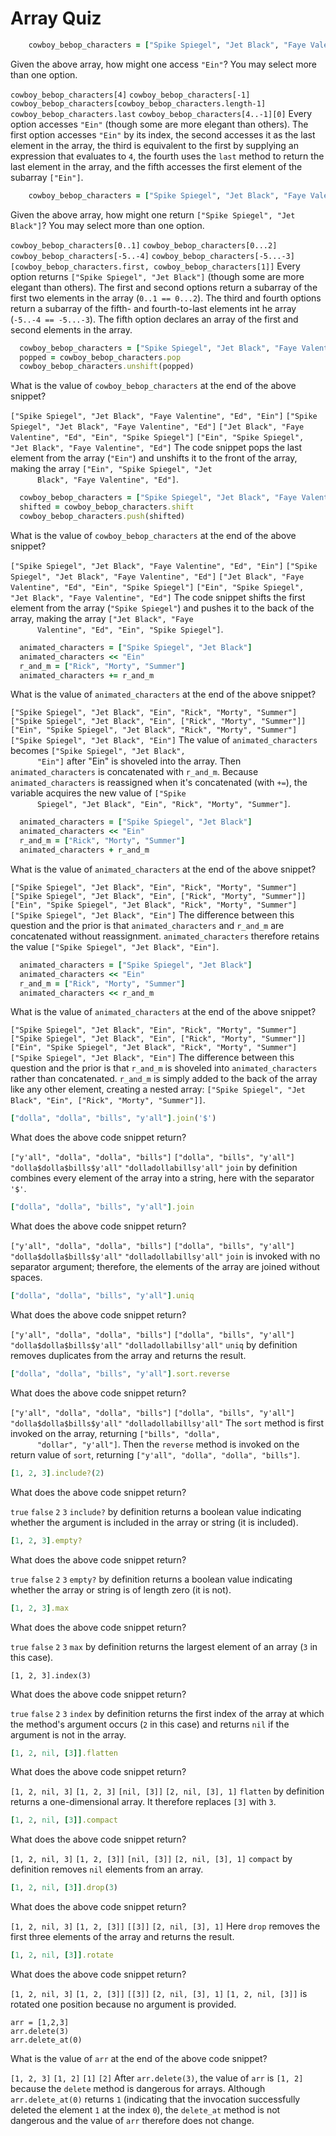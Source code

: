 # Array Quiz

```ruby
    cowboy_bebop_characters = ["Spike Spiegel", "Jet Black", "Faye Valentine", "Ed", "Ein"]
```

<quiz>
  <question multiple>
      <p>Given the above array, how might one access <code>"Ein"</code>? You may select more than one option.</p>
      <answer correct><code>cowboy_bebop_characters[4]</code></answer>
      <answer correct><code>cowboy_bebop_characters[-1]</code></answer>
      <answer correct><code>cowboy_bebop_characters[cowboy_bebop_characters.length-1]</code></answer>
      <answer correct><code>cowboy_bebop_characters.last</code></answer>
      <answer correct><code>cowboy_bebop_characters[4..-1][0]</code></answer>
      <explanation>Every option accesses <code>"Ein"</code> (though some are more elegant than others). The
      first option accesses <code>"Ein"</code> by its index, the second accesses it as the last
      element in the array, the third is equivalent to the first by supplying an
      expression that evaluates to <code>4</code>, the fourth uses the <code>last</code> method to return
      the last element in the array, and the fifth accesses the first element of the
      subarray <code>["Ein"]</code>.</explanation>
  </question>
</quiz>


```ruby
    cowboy_bebop_characters = ["Spike Spiegel", "Jet Black", "Faye Valentine", "Ed", "Ein"]
```

<quiz>
  <question multiple>
      <p>Given the above array, how might one return <code>["Spike Spiegel", "Jet Black"]</code>? You may select more than one option.</p>
      <answer correct><code>cowboy_bebop_characters[0..1]</code></answer>
      <answer correct><code>cowboy_bebop_characters[0...2]</code></answer>
      <answer correct><code>cowboy_bebop_characters[-5..-4]</code></answer>
      <answer correct><code>cowboy_bebop_characters[-5...-3]</code></answer>
      <answer correct><code>[cowboy_bebop_characters.first, cowboy_bebop_characters[1]]</code></answer>
      <explanation>Every option returns <code>["Spike Spiegel", "Jet Black"]</code> (though some are more
      elegant than others). The first and second options return a subarray of the
      first two elements in the array (<code>0..1 == 0...2</code>). The third and fourth options
      return a subarray of the fifth- and fourth-to-last elements int he array
      (<code>-5..-4 == -5...-3</code>). The fifth option declares an array of the first and
      second elements in the array.</explanation>
  </question>
</quiz>


```ruby
  cowboy_bebop_characters = ["Spike Spiegel", "Jet Black", "Faye Valentine", "Ed", "Ein"]
  popped = cowboy_bebop_characters.pop
  cowboy_bebop_characters.unshift(popped)
```

<quiz>
  <question>
      <p>What is the value of <code>cowboy_bebop_characters</code> at the end of the above snippet?</p>
      <answer><code>["Spike Spiegel", "Jet Black", "Faye Valentine", "Ed", "Ein"]</code></answer>
      <answer><code>["Spike Spiegel", "Jet Black", "Faye Valentine", "Ed"]</code></answer>
      <answer><code>["Jet Black", "Faye Valentine", "Ed", "Ein", "Spike Spiegel"]</code></answer>
      <answer correct><code>["Ein", "Spike Spiegel", "Jet Black", "Faye Valentine", "Ed"]</code></answer>
      <explanation>The code snippet pops the last element from the array (<code>"Ein"</code>) and unshifts it
      to the front of the array, making the array <code>["Ein", "Spike Spiegel", "Jet
      Black", "Faye Valentine", "Ed"]</code>.</explanation>
  </question>
</quiz>


```ruby
  cowboy_bebop_characters = ["Spike Spiegel", "Jet Black", "Faye Valentine", "Ed", "Ein"]
  shifted = cowboy_bebop_characters.shift
  cowboy_bebop_characters.push(shifted)
```

<quiz>
  <question>
      <p>What is the value of <code>cowboy_bebop_characters</code> at the end of the above snippet?</p>
      <answer><code>["Spike Spiegel", "Jet Black", "Faye Valentine", "Ed", "Ein"]</code></answer>
      <answer><code>["Spike Spiegel", "Jet Black", "Faye Valentine", "Ed"]</code></answer>
      <answer correct><code>["Jet Black", "Faye Valentine", "Ed", "Ein", "Spike Spiegel"]</code></answer>
      <answer><code>["Ein", "Spike Spiegel", "Jet Black", "Faye Valentine", "Ed"]</code></answer>
      <explanation>The code snippet shifts the first element from the array (<code>"Spike Spiegel"</code>) and
      pushes it to the back of the array, making the array <code>["Jet Black", "Faye
      Valentine", "Ed", "Ein", "Spike Spiegel"]</code>.</explanation>
  </question>
</quiz>


```ruby
  animated_characters = ["Spike Spiegel", "Jet Black"]
  animated_characters << "Ein"
  r_and_m = ["Rick", "Morty", "Summer"]
  animated_characters += r_and_m
```

<quiz>
  <question>
      <p>What is the value of <code>animated_characters</code> at the end of the above snippet?</p>
      <answer correct><code>["Spike Spiegel", "Jet Black", "Ein", "Rick", "Morty", "Summer"]</code></answer>
      <answer><code>["Spike Spiegel", "Jet Black", "Ein", ["Rick", "Morty", "Summer"]]</code></answer>
      <answer><code>["Ein", "Spike Spiegel", "Jet Black", "Rick", "Morty", "Summer"]</code></answer>
      <answer><code>["Spike Spiegel", "Jet Black", "Ein"]</code></answer>
      <explanation>The value of <code>animated_characters</code> becomes <code>["Spike Spiegel", "Jet Black",
      "Ein"]</code> after "Ein" is shoveled into the array. Then <code>animated_characters</code> is
      concatenated with <code>r_and_m</code>. Because <code>animated_characters</code> is reassigned when
      it's concatenated (with <code>+=</code>), the variable acquires the new value of <code>["Spike
      Spiegel", "Jet Black", "Ein", "Rick", "Morty", "Summer"]</code>.</explanation>
  </question>
</quiz>


```ruby
  animated_characters = ["Spike Spiegel", "Jet Black"]
  animated_characters << "Ein"
  r_and_m = ["Rick", "Morty", "Summer"]
  animated_characters + r_and_m
```

<quiz>
  <question>
      <p>What is the value of <code>animated_characters</code> at the end of the above snippet?</p>
      <answer><code>["Spike Spiegel", "Jet Black", "Ein", "Rick", "Morty", "Summer"]</code></answer>
      <answer><code>["Spike Spiegel", "Jet Black", "Ein", ["Rick", "Morty", "Summer"]]</code></answer>
      <answer><code>["Ein", "Spike Spiegel", "Jet Black", "Rick", "Morty", "Summer"]</code></answer>
      <answer correct><code>["Spike Spiegel", "Jet Black", "Ein"]</code></answer>
      <explanation>The difference between this question and the prior is that <code>animated_characters</code>
      and <code>r_and_m</code> are concatenated without reassignment. <code>animated_characters</code>
      therefore retains the value <code>["Spike Spiegel", "Jet Black", "Ein"]</code>.</explanation>
  </question>
</quiz>


```ruby
  animated_characters = ["Spike Spiegel", "Jet Black"]
  animated_characters << "Ein"
  r_and_m = ["Rick", "Morty", "Summer"]
  animated_characters << r_and_m
```

<quiz>
  <question>
      <p>What is the value of <code>animated_characters</code> at the end of the above snippet?</p>
      <answer><code>["Spike Spiegel", "Jet Black", "Ein", "Rick", "Morty", "Summer"]</code></answer>
      <answer correct><code>["Spike Spiegel", "Jet Black", "Ein", ["Rick", "Morty", "Summer"]]</code></answer>
      <answer><code>["Ein", "Spike Spiegel", "Jet Black", "Rick", "Morty", "Summer"]</code></answer>
      <answer><code>["Spike Spiegel", "Jet Black", "Ein"]</code></answer>
      <explanation>The difference between this question and the prior is that <code>r_and_m</code> is shoveled
      into <code>animated_characters</code> rather than concatenated. <code>r_and_m</code> is simply added
      to the back of the array like any other element, creating a nested array:
      <code>["Spike Spiegel", "Jet Black", "Ein", ["Rick", "Morty", "Summer"]]</code>.</explanation>
  </question>
</quiz>


```ruby
["dolla", "dolla", "bills", "y'all"].join('$')
```

<quiz>
  <question>
      <p>What does the above code snippet return?</p>
      <answer><code>["y'all", "dolla", "dolla", "bills"]</code></answer>
      <answer><code>["dolla", "bills", "y'all"]</code></answer>
      <answer correct><code>"dolla$dolla$bills$y'all"</code></answer>
      <answer><code>"dolladollabillsy'all"</code></answer>
      <explanation><code>join</code> by definition combines every element of the array into a string, here
      with the separator <code>'$'</code>.</explanation>
  </question>
</quiz>

```ruby
["dolla", "dolla", "bills", "y'all"].join
```

<quiz>
  <question>
      <p>What does the above code snippet return?</p>
      <answer><code>["y'all", "dolla", "dolla", "bills"]</code></answer>
      <answer><code>["dolla", "bills", "y'all"]</code></answer>
      <answer><code>"dolla$dolla$bills$y'all"</code></answer>
      <answer correct><code>"dolladollabillsy'all"</code></answer>
      <explanation><code>join</code> is invoked with no separator argument; therefore, the elements of the
      array are joined without spaces.</explanation>
  </question>
</quiz>


```ruby
["dolla", "dolla", "bills", "y'all"].uniq
```

<quiz>
  <question>
      <p>What does the above code snippet return?</p>
      <answer><code>["y'all", "dolla", "dolla", "bills"]</code></answer>
      <answer correct><code>["dolla", "bills", "y'all"]</code></answer>
      <answer><code>"dolla$dolla$bills$y'all"</code></answer>
      <answer><code>"dolladollabillsy'all"</code></answer>
      <explanation><code>uniq</code> by definition removes duplicates from the array and returns the result.</explanation>
  </question>
</quiz>


```ruby
["dolla", "dolla", "bills", "y'all"].sort.reverse
```

<quiz>
  <question>
      <p>What does the above code snippet return?</p>
      <answer correct><code>["y'all", "dolla", "dolla", "bills"]</code></answer>
      <answer><code>["dolla", "bills", "y'all"]</code></answer>
      <answer><code>"dolla$dolla$bills$y'all"</code></answer>
      <answer><code>"dolladollabillsy'all"</code></answer>
      <explanation>The <code>sort</code> method is first invoked on the array, returning <code>["bills", "dolla",
      "dollar", "y'all"]</code>. Then the <code>reverse</code> method is invoked on the return value of
      <code>sort</code>, returning <code>["y'all", "dolla", "dolla", "bills"]</code>.</explanation>
  </question>
</quiz>


```ruby
[1, 2, 3].include?(2)
```

<quiz>
  <question>
      <p>What does the above code snippet return?</p>
      <answer correct><code>true</code></answer>
      <answer><code>false</code></answer>
      <answer><code>2</code></answer>
      <answer><code>3</code></answer>
      <explanation><code>include?</code> by definition returns a boolean value indicating whether the argument
      is included in the array or string (it is included).</explanation>
  </question>
</quiz>


```ruby
[1, 2, 3].empty?
```

<quiz>
  <question>
      <p>What does the above code snippet return?</p>
      <answer><code>true</code></answer>
      <answer correct><code>false</code></answer>
      <answer><code>2</code></answer>
      <answer><code>3</code></answer>
      <explanation><code>empty?</code> by definition returns a boolean value indicating whether the array or
      string is of length zero (it is not).</explanation>
  </question>
</quiz>


```ruby
[1, 2, 3].max
```

<quiz>
  <question>
      <p>What does the above code snippet return?</p>
      <answer><code>true</code></answer>
      <answer><code>false</code></answer>
      <answer><code>2</code></answer>
      <answer correct><code>3</code></answer>
      <explanation><code>max</code> by definition returns the largest element of an array (<code>3</code> in this case).</explanation>
  </question>
</quiz>


```
[1, 2, 3].index(3)
```

<quiz>
  <question>
      <p>What does the above code snippet return?</p>
      <answer><code>true</code></answer>
      <answer><code>false</code></answer>
      <answer correct><code>2</code></answer>
      <answer><code>3</code></answer>
      <explanation><code>index</code> by definition returns the first index of the array at which the method's
      argument occurs (<code>2</code> in this case) and returns <code>nil</code> if the argument is not in
      the array.</explanation>
  </question>
</quiz>


```ruby
[1, 2, nil, [3]].flatten
```

<quiz>
  <question>
      <p>What does the above code snippet return?</p>
      <answer correct><code>[1, 2, nil, 3]</code></answer>
      <answer><code>[1, 2, 3]</code></answer>
      <answer><code>[nil, [3]]</code></answer>
      <answer><code>[2, nil, [3], 1]</code></answer>
      <explanation><code>flatten</code> by definition returns a one-dimensional array. It therefore replaces
      <code>[3]</code> with <code>3</code>.</explanation>
  </question>
</quiz>


```ruby
[1, 2, nil, [3]].compact
```

<quiz>
  <question>
      <p>What does the above code snippet return?</p>
      <answer><code>[1, 2, nil, 3]</code></answer>
      <answer correct><code>[1, 2, [3]]</code></answer>
      <answer><code>[nil, [3]]</code></answer>
      <answer><code>[2, nil, [3], 1]</code></answer>
      <explanation><code>compact</code> by definition removes <code>nil</code> elements from an array.</explanation>
  </question>
</quiz>


```ruby
[1, 2, nil, [3]].drop(3)
```

<quiz>
  <question>
      <p>What does the above code snippet return?</p>
      <answer><code>[1, 2, nil, 3]</code></answer>
      <answer><code>[1, 2, [3]]</code></answer>
      <answer correct><code>[[3]]</code></answer>
      <answer><code>[2, nil, [3], 1]</code></answer>
      <explanation>Here <code>drop</code> removes the first three elements of the array and returns the result.</explanation>
  </question>
</quiz>


```ruby
[1, 2, nil, [3]].rotate
```

<quiz>
  <question>
      <p>What does the above code snippet return?</p>
      <answer><code>[1, 2, nil, 3]</code></answer>
      <answer><code>[1, 2, [3]]</code></answer>
      <answer><code>[[3]]</code></answer>
      <answer correct><code>[2, nil, [3], 1]</code></answer>
      <explanation><code>[1, 2, nil, [3]]</code> is rotated one position because no argument is provided.</explanation>
  </question>
</quiz>


```
arr = [1,2,3]
arr.delete(3)
arr.delete_at(0)
```

<quiz>
  <question>
      <p>What is the value of <code>arr</code> at the end of the above code snippet?</p>
      <answer><code>[1, 2, 3]</code></answer>
      <answer><code>[1, 2]</code></answer>
      <answer><code>[1]</code></answer>
      <answer correct><code>[2]</code></answer>
      <explanation>After <code>arr.delete(3)</code>, the value of <code>arr</code> is <code>[1, 2]</code> because the <code>delete</code>
      method is dangerous for arrays. Although <code>arr.delete_at(0)</code> returns <code>1</code>
      (indicating that the invocation successfully deleted the element <code>1</code> at the
      index <code>0</code>), the <code>delete_at</code> method is not dangerous and the value of <code>arr</code>
      therefore does not change.</explanation>
  </question>
</quiz>
